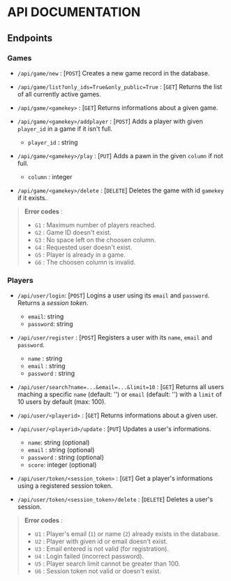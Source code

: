 # API DOCUMENTATION

## Endpoints

### Games

- `/api/game/new` : [`POST`] Creates a new game record in the database.
- `/api/game/list?only_ids=True&only_public=True` : [`GET`] Returns the list of all currently active games.
- `/api/game/<gamekey>` : [`GET`] Returns informations about a given game.
- `/api/game/<gamekey>/addplayer` : [`POST`] Adds a player with given `player_id` in a game if it isn't full.
    
    - `player_id` : string

- `/api/game/<gamekey>/play` : [`PUT`] Adds a pawn in the given `column` if not full.

    - `column` : integer

- `/api/game/<gamekey>/delete` : [`DELETE`] Deletes the game with id `gamekey` if it exists.

> **Error codes** : 
>
> - `G1` : Maximum number of players reached.
> - `G2` : Game ID doesn't exist.
> - `G3` : No space left on the choosen column.
> - `G4` : Requested user doesn't exist.
> - `G5` : Player is already in a game.
> - `G6` : The choosen column is invalid.

### Players

- `/api/user/login`: [`POST`] Logins a user using its `email` and `password`. Returns a _session token_.

    - `email`: string
    - `password`: string

- `/api/user/register` : [`POST`] Registers a user with its `name`, `email` and `password`. 

    - `name` : string
    - `email` : string
    - `password` : string

- `/api/user/search?name=...&email=...&limit=10` : [`GET`] Returns all users maching a specific `name` (default: '') or `email` (default: '') with a `limit` of 10 users by default (max: 100).
- `/api/user/<playerid>` : [`GET`] Returns informations about a given user.
- `/api/user/<playerid>/update` : [`PUT`] Updates a user's informations.

    - `name`: string (optional)
    - `email` : string (optional)
    - `password` : string (optional)
    - `score`: integer (optional)

- `/api/user/token/<session_token>` : [`GET`] Get a player's informations using a registered session token.

- `/api/user/token/<session_token>/delete` : [`DELETE`] Deletes a user's session.

> **Error codes** : 
>
> - `U1` : Player's email (`1`) or name (`2`) already exists in the database.
> - `U2` : Player with given id or email doesn't exist.
> - `U3` : Email entered is not valid (for registration).
> - `U4` : Login failed (incorrect password).
> - `U5` : Player search limit cannot be greater than 100.
> - `U6` : Session token not valid or doesn't exist.